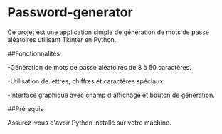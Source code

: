 # Password-generator
Ce projet est une application simple de génération de mots de passe aléatoires utilisant Tkinter en Python.

##Fonctionnalités

  -Génération de mots de passe aléatoires de 8 à 50 caractères.

  -Utilisation de lettres, chiffres et caractères spéciaux.

  -Interface graphique avec champ d'affichage et bouton de génération.

##Prérequis

Assurez-vous d'avoir Python installé sur votre machine.
